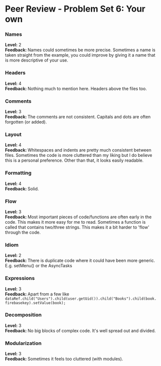 # Peer Review - Problem Set 6: Your own
### Names
<b>Level:</b> 2<br/>
<b>Feedback: </b>
Names could sometimes be more precise. Sometimes a name is taken straight from the example, you could improve by giving it a name that is more descriptive of your use.

### Headers
<b>Level:</b> 4<br/>
<b>Feedback: </b>Nothing much to mention here. Headers above the files too.

### Comments
<b>Level:</b> 3<br/>
<b>Feedback: </b>
The comments are not consistent. Capitals and dots are often forgotten (or added).

### Layout
<b>Level:</b> 4<br/>
<b>Feedback: </b>
Whitespaces and indents are pretty much consistent between files. Sometimes the code is more cluttered than my liking but I do believe this is a personal preference. Other than that, it looks easily readable.

### Formatting
<b>Level:</b> 4<br/>
<b>Feedback: </b>Solid.

### Flow
<b>Level:</b> 3<br/>
<b>Feedback: </b>Most important pieces of code/functions are often early in the code. This makes it more easy for me to read. Sometimes a function is called that contains two/three strings. This makes it a bit harder to 'flow' through the code.

### Idiom
<b>Level:</b> 2<br/>
<b>Feedback: </b>There is duplicate code where it could have been more generic. E.g. setMenu() or the AsyncTasks

### Expressions
<b>Level:</b> 3<br/>
<b>Feedback: </b>Apart from a few like `dataRef.child("Users").child(user.getUid()).child("Books").child(book.firebasekey).setValue(book);`

### Decomposition
<b>Level:</b> 3<br/>
<b>Feedback: </b> No big blocks of complex code. It's well spread out and divided.

### Modularization
<b>Level:</b> 3<br/>
<b>Feedback: </b>Sometimes it feels too cluttered (with modules).